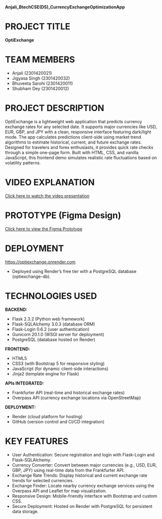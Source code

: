 
**Anjali_BtechCSE(DS)_CurrencyExchangeOptimizationApp**

# PROJECT TITLE 
**OptiExchange**

# TEAM MEMBERS  
- Anjali (2301420021)  
- Jigyasa Singh (2301420032)  
- Bhuveeta Sarohi (2301420011)  
- Shubham Dey (2301420012)

# PROJECT DESCRIPTION 
OptiExchange is a lightweight web application that predicts currency exchange rates for any selected date. It supports major currencies like USD, EUR, GBP, and JPY with a clean, responsive interface featuring dark/light mode. The app calculates predictions client-side using market trend algorithms to estimate historical, current, and future exchange rates. Designed for travelers and forex enthusiasts, it provides quick rate checks through a simple one-page form. Built with HTML, CSS, and vanilla JavaScript, this frontend demo simulates realistic rate fluctuations based on volatility patterns.

# VIDEO EXPLANATION 
[Click here to watch the video presentation](https://krmangalameduin-my.sharepoint.com/:f:/g/personal/2301420021_krmu_edu_in/Er7bRq16NnZPhFUBFABkiX4B6nL50qZjSucoStyLNorKBw?e=0G4z6eth)

# PROTOTYPE (Figma Design)  
[Click here to view the Figma Prototype](https://www.figma.com/proto/v8HIb3K6mNRuX1tMUBt1SD/optiexchange?page-id=1649%3A6986&node-id=1661-6433&p=f&viewport=182%2C105%2C0.07&t=xXYblK55r0BTlEtO-1&scaling=scale-down&content-scaling=fixed&starting-point-node-id=1649%3A13239)

# DEPLOYMENT
https://optiexchange.onrender.com
- Deployed using Render’s free tier with a PostgreSQL database (optiexchange-db).

# TECHNOLOGIES USED

**BACKEND:**  
- Flask 2.3.2 (Python web framework)
- Flask-SQLAlchemy 3.0.3 (database ORM)
- Flask-Login 0.6.2 (user authentication)
- Gunicorn 20.1.0 (WSGI server for deployment)
- PostgreSQL (database hosted on Render)

**FRONTEND:**  
- HTML5
- CSS3 (with Bootstrap 5 for responsive styling)
- JavaScript (for dynamic client-side interactions)
- Jinja2 (template engine for Flask)

**APIs INTEGRATED:**  
- Frankfurter API (real-time and historical exchange rates)
- Overpass API (currency exchange locations via OpenStreetMap)

**DEPLOYMENT:**  
- Render (cloud platform for hosting)
- GitHub (version control and CI/CD integration)

# KEY FEATURES  
- User Authentication: Secure registration and login with Flask-Login and Flask-SQLAlchemy.
- Currency Converter: Convert between major currencies (e.g., USD, EUR, GBP, JPY) using real-time data from the Frankfurter API.
- Exchange Rate Trends: Display historical and current exchange rate trends for selected currencies.
- Exchange Finder: Locate nearby currency exchange services using the Overpass API and Leaflet for map visualization.
- Responsive Design: Mobile-friendly interface with Bootstrap and custom CSS.
- Secure Deployment: Hosted on Render with PostgreSQL for persistent data storage.
